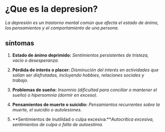 # ¿Que es la depresion? #

*La depresión es un trastorno mental común que afecta el estado de ánimo, los pensamientos y el comportamiento de una persona.*

## síntomas ##
 
 1. **Estado de ánimo deprimido:** *Sentimientos persistentes de tristeza, vacío o desesperanza.*

 2. **Pérdida de interés o placer:** *Disminución del interés en actividades que solían ser disfrutadas, incluyendo hobbies, relaciones sociales y trabajo.*

 3. **Problemas de sueño:** *Insomnio (dificultad para conciliar o mantener el sueño) o hipersomnia (dormir en exceso).*

 4. **Pensamientos de muerte o suicidio:** *Pensamientos recurrentes sobre la muerte, el suicidio o autolesiones.*

 5. **Sentimientos de inutilidad o culpa excesiva:***Autocrítica excesiva, sentimientos de culpa o falta de autoestima.*